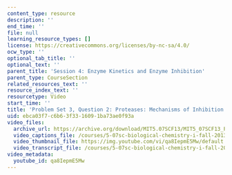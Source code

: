 ```yaml
---
content_type: resource
description: ''
end_time: ''
file: null
learning_resource_types: []
license: https://creativecommons.org/licenses/by-nc-sa/4.0/
ocw_type: ''
optional_tab_title: ''
optional_text: ''
parent_title: 'Session 4: Enzyme Kinetics and Enzyme Inhibition'
parent_type: CourseSection
related_resources_text: ''
resource_index_text: ''
resourcetype: Video
start_time: ''
title: 'Problem Set 3, Question 2: Proteases: Mechanisms of Inhibition'
uid: ebca03f7-c6b6-3f33-1609-1ba73ae0f93a
video_files:
  archive_url: https://archive.org/download/MIT5.07SCF13/MIT5_07SCF13_Pset3_Q2_300k.mp4
  video_captions_file: /courses/5-07sc-biological-chemistry-i-fall-2013/dc157064160d579ab70f4b5eeccef65e_qa8IepmE5Mw.vtt
  video_thumbnail_file: https://img.youtube.com/vi/qa8IepmE5Mw/default.jpg
  video_transcript_file: /courses/5-07sc-biological-chemistry-i-fall-2013/e5486cc3830f85b3fac430ddd45b1f51_qa8IepmE5Mw.pdf
video_metadata:
  youtube_id: qa8IepmE5Mw
---
```

